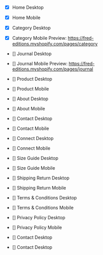 - [x] Home Desktop
- [x] Home Mobile

- [x] Category Desktop
- [x] Category Mobile
      Preview: https://fred-editions.myshopify.com/pages/category

- [] Journal Desktop
- [] Journal Mobile
  Preview: https://fred-editions.myshopify.com/pages/journal

- [] Product Desktop
- [] Product Mobile

- [] About Desktop
- [] About Mobile

- [] Contact Desktop
- [] Contact Mobile

- [] Connect Desktop
- [] Connect Mobile

- [] Size Guide Desktop
- [] Size Guide Mobile

- [] Shipping Return Desktop
- [] Shipping Return Mobile

- [] Terms & Conditions Desktop
- [] Terms & Conditions Mobile

- [] Privacy Policy Desktop
- [] Privacy Policy Mobile

- [] Contact Desktop
- [] Contact Desktop
